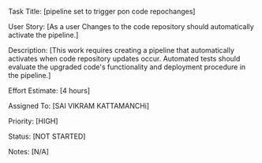 Task Title: [pipeline set to trigger pon code repochanges]

User Story: [As a user Changes to the code repository should automatically activate the pipeline.]

Description: [This work requires creating a pipeline that automatically activates when code repository updates occur. Automated tests should evaluate the upgraded code's functionality and deployment procedure in the pipeline.]

Effort Estimate: [4 hours]

Assigned To: [SAI VIKRAM KATTAMANCHi]

Priority: [HIGH]

Status: [NOT STARTED]

Notes: [N/A]